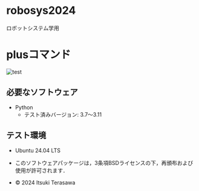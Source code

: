 # robosys2024
ロボットシステム学用

# plusコマンド
![test](https://github.com/IT2729/robosys2024/actions/workflows/test_FKmanipulator.yml/badge.svg)

## 必要なソフトウェア
  - Python
    - テスト済みバージョン: 3.7～3.11

## テスト環境
  - Ubuntu 24.04 LTS

- このソフトウェアパッケージは，3条項BSDライセンスの下，再頒布および使用が許可されます．
- © 2024 Itsuki Terasawa
